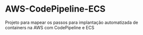 # AWS-CodePipeline-ECS
Projeto para mapear os passos para implantação automatizada de containers na AWS com CodePipeline e ECS

